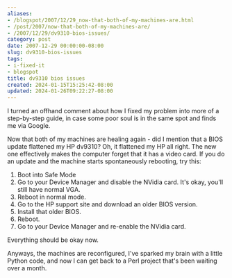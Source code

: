 ```yaml
---
aliases:
- /blogspot/2007/12/29_now-that-both-of-my-machines-are.html
- /post/2007/now-that-both-of-my-machines-are/
- /2007/12/29/dv9310-bios-issues/
category: post
date: 2007-12-29 00:00:00-08:00
slug: dv9310-bios-issues
tags:
- i-fixed-it
- blogspot
title: dv9310 bios issues
created: 2024-01-15T15:25:42-08:00
updated: 2024-01-26T09:22:27-08:00
---
```


I turned an offhand comment about how I fixed my problem into more of a step-by-step guide, in case some poor soul is in the same spot and finds me via Google.

Now that both of my machines are healing again - did I mention that a BIOS update flattened my HP dv9310? Oh, it flattened my HP all right. The new one effectively  makes the computer forget that it has a video card. If you do an update and the machine starts spontaneously rebooting, try this:

1. Boot into Safe Mode
1. Go to your Device Manager and disable the NVidia card. It's okay, you'll still have normal VGA.
1. Reboot in normal mode.
1. Go to the HP support site and download an older BIOS version.
1. Install that older BIOS.
1. Reboot.
1. Go to your Device Manager and re-enable the NVidia card.</li>

Everything should be okay now.

Anyways, the machines are reconfigured, I've sparked my brain with a little Python code, and now I can get back to a Perl project that's been waiting over a month.
